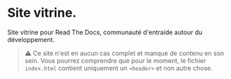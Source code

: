 # Site vitrine.

Site vitrine pour Read The Docs, communauté d'entraide autour du développement.

> ⚠️ Ce site n'est en aucun cas complet et manque de contenu en son sein.
> Vous pourrez comprendre que pour le moment, le fichier `index.html` contient uniquement un `<header>` et non autre chose.